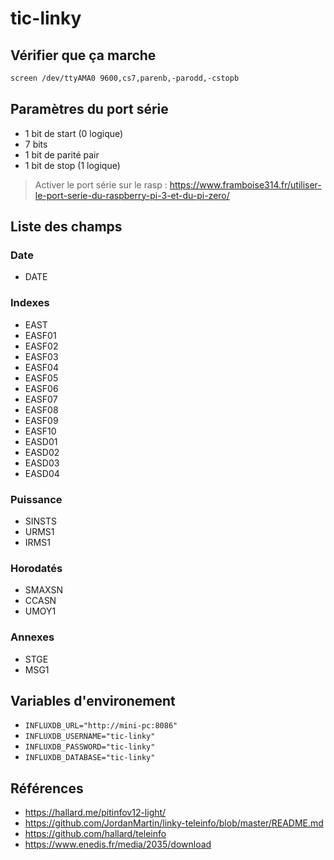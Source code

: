# tic-linky

## Vérifier que ça marche

```bash
screen /dev/ttyAMA0 9600,cs7,parenb,-parodd,-cstopb
```

## Paramètres du port série

- 1 bit de start (0 logique)
- 7 bits
- 1 bit de parité pair
- 1 bit de stop (1 logique)

> Activer le port série sur le rasp : https://www.framboise314.fr/utiliser-le-port-serie-du-raspberry-pi-3-et-du-pi-zero/

## Liste des champs

### Date

- DATE

### Indexes

- EAST
- EASF01
- EASF02
- EASF03
- EASF04
- EASF05
- EASF06
- EASF07
- EASF08
- EASF09
- EASF10
- EASD01
- EASD02
- EASD03
- EASD04

### Puissance

- SINSTS
- URMS1
- IRMS1

### Horodatés

- SMAXSN
- CCASN
- UMOY1

### Annexes

- STGE
- MSG1

## Variables d'environement

- `INFLUXDB_URL="http://mini-pc:8086"`
- `INFLUXDB_USERNAME="tic-linky"`
- `INFLUXDB_PASSWORD="tic-linky"`
- `INFLUXDB_DATABASE="tic-linky"`

## Références

- https://hallard.me/pitinfov12-light/
- https://github.com/JordanMartin/linky-teleinfo/blob/master/README.md
- https://github.com/hallard/teleinfo
- https://www.enedis.fr/media/2035/download
